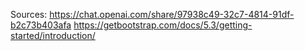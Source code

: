 Sources: https://chat.openai.com/share/97938c49-32c7-4814-91df-b2c73b403afa
https://getbootstrap.com/docs/5.3/getting-started/introduction/